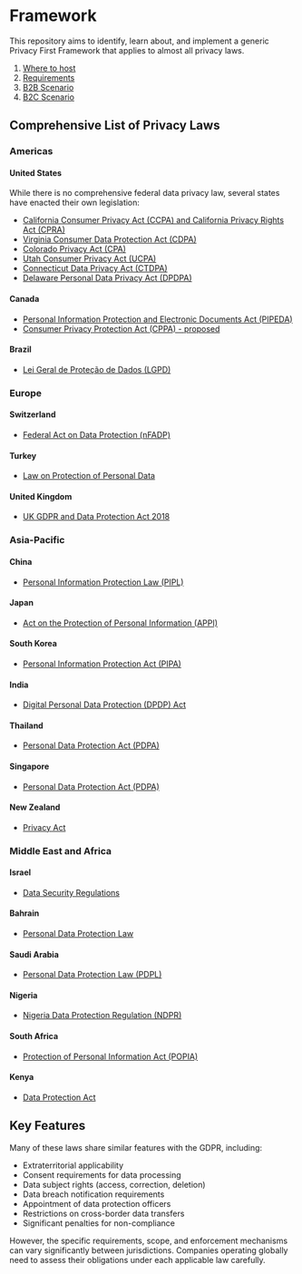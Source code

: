 # Framework

This repository aims to identify, learn about, and implement a generic Privacy First Framework that applies to almost all privacy laws.

1. [Where to host](https://github.com/PrivacyFirstImplementation/Framework/blob/main/WhereToHost.md)
2. [Requirements](https://github.com/PrivacyFirstImplementation/Framework/blob/main/Requirements.md)
2. [B2B Scenario](https://github.com/PrivacyFirstImplementation/Framework/blob/main/B2B-Scenario.md)
2. [B2C Scenario](https://github.com/PrivacyFirstImplementation/Framework/blob/main/B2C-Scenario.md)

## Comprehensive List of Privacy Laws

### Americas

#### United States

While there is no comprehensive federal data privacy law, several states have enacted their own legislation:

- [California Consumer Privacy Act (CCPA) and California Privacy Rights Act (CPRA)](https://oag.ca.gov/privacy/ccpa)
- [Virginia Consumer Data Protection Act (CDPA)](https://law.lis.virginia.gov/vacode/title59.1/chapter52/)
- [Colorado Privacy Act (CPA)](https://coag.gov/resources/colorado-privacy-act/)
- [Utah Consumer Privacy Act (UCPA)](https://le.utah.gov/~2022/bills/static/SB0227.html)
- [Connecticut Data Privacy Act (CTDPA)](https://portal.ct.gov/AG/Privacy/Privacy)
- [Delaware Personal Data Privacy Act (DPDPA)](https://legis.delaware.gov/BillDetail?LegislationId=129685)

#### Canada

- [Personal Information Protection and Electronic Documents Act (PIPEDA)](https://www.priv.gc.ca/en/privacy-topics/privacy-laws-in-canada/the-personal-information-protection-and-electronic-documents-act-pipeda/)
- [Consumer Privacy Protection Act (CPPA) - proposed](https://www.priv.gc.ca/en/about-the-opc/what-we-do/legislation/legislative-backgrounders/bg_pipeda_rf/index/)

#### Brazil

- [Lei Geral de Proteção de Dados (LGPD)](https://www.gov.br/anpd/en/lgpd-english)

### Europe

#### Switzerland

- [Federal Act on Data Protection (nFADP)](https://www.admin.ch/opc/en/classified-compilation/19920153/index.html)

#### Turkey

- [Law on Protection of Personal Data](https://www.kvkk.gov.tr/Icerik/6649/Personal-Data-Protection-Law)

#### United Kingdom

- [UK GDPR and Data Protection Act 2018](https://www.gov.uk/data-protection)

### Asia-Pacific

#### China

- [Personal Information Protection Law (PIPL)](http://www.npc.gov.cn/englishnpc/c23934/202108/9d6b5d5fbf0945f7a4c791c71d10b5c6.shtml)

#### Japan

- [Act on the Protection of Personal Information (APPI)](https://www.ppc.go.jp/en/legal/)

#### South Korea

- [Personal Information Protection Act (PIPA)](https://www.pipc.go.kr/eng/engMain/engMain.do)

#### India

- [Digital Personal Data Protection (DPDP) Act](https://www.meity.gov.in/DPDP)

#### Thailand

- [Personal Data Protection Act (PDPA)](https://www.pdpc.go.th/)

#### Singapore

- [Personal Data Protection Act (PDPA)](https://www.pdpc.gov.sg/Overview-of-PDPA/The-Legislation)

#### New Zealand

- [Privacy Act](https://www.legislation.govt.nz/act/public/2020/0031/latest/LMS23223.html)

### Middle East and Africa

#### Israel

- [Data Security Regulations](https://www.gov.il/en/departments/legalInfo/data_security_regulations)

#### Bahrain

- [Personal Data Protection Law](https://www.legalaffairs.gov.bh/AdvancedSearchDetails.aspx?id=153)

#### Saudi Arabia

- [Personal Data Protection Law (PDPL)](https://www.my.gov.sa/wps/portal/snp/pages/news/newsDetails/CONT-news-101020211)

#### Nigeria

- [Nigeria Data Protection Regulation (NDPR)](https://www.ndpr.ng/)

#### South Africa

- [Protection of Personal Information Act (POPIA)](https://www.gov.za/documents/protection-personal-information-act)

#### Kenya

- [Data Protection Act](https://www.odpc.go.ke/data-protection-act/)

## Key Features

Many of these laws share similar features with the GDPR, including:

- Extraterritorial applicability
- Consent requirements for data processing
- Data subject rights (access, correction, deletion)
- Data breach notification requirements
- Appointment of data protection officers
- Restrictions on cross-border data transfers
- Significant penalties for non-compliance

However, the specific requirements, scope, and enforcement mechanisms can vary significantly between jurisdictions. Companies operating globally need to assess their obligations under each applicable law carefully.
